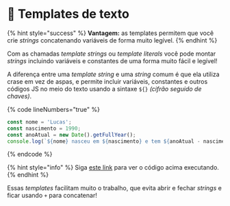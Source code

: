 # 🔳 Templates de texto

{% hint style="success" %}
**Vantagem:** as templates permitem que você crie _strings_ concatenando variáveis de forma muito legível.
{% endhint %}

Com as chamadas _template strings_ ou _template literals_ você pode montar _strings_ incluindo variáveis e constantes de uma forma muito fácil e legível!

A diferença entre uma _template string_ e uma _string_ comum é que ela utiliza crase em vez de aspas, e permite incluir variáveis, constantes e outros códigos JS no meio do texto usando a sintaxe `${}` _(cifrão seguido de chaves)_.

{% code lineNumbers="true" %}
```javascript
const nome = 'Lucas';
const nascimento = 1990;
const anoAtual = new Date().getFullYear();
console.log(`${nome} nasceu em ${nascimento} e tem ${anoAtual - nascimento} anos`);
```
{% endcode %}

{% hint style="info" %}
Siga [este link](https://coolfee.github.io/#\{%22autorun%22:%221%22,%22code%22:%22const%20nome%20=%20'Lucas';\nconst%20nascimento%20=%201990;\nconst%20anoAtual%20=%20new%20Date\(\).getFullYear\(\);\nconsole.log\(%60${nome}%20nasceu%20em%20${nascimento}%20e%20tem%20${anoAtual%20-%20nascimento}%20anos%60\);%22,%22tests%22:%22;%22}) para ver o código acima executando.
{% endhint %}

Essas _templates_ facilitam muito o trabalho, que evita abrir e fechar _strings_ e ficar usando `+` para concatenar!
